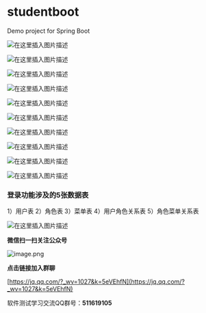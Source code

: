 # studentboot
Demo project for Spring Boot

![在这里插入图片描述](https://img-blog.csdnimg.cn/20191222225849228.png?x-oss-process=image/watermark,type_ZmFuZ3poZW5naGVpdGk,shadow_10,text_aHR0cHM6Ly9ibG9nLmNzZG4ubmV0L3FxXzM3MjUxODk3,size_16,color_FFFFFF,t_70)

![在这里插入图片描述](https://img-blog.csdnimg.cn/20191227225704687.png?x-oss-process=image/watermark,type_ZmFuZ3poZW5naGVpdGk,shadow_10,text_aHR0cHM6Ly9ibG9nLmNzZG4ubmV0L3FxXzM3MjUxODk3,size_16,color_FFFFFF,t_70)

![在这里插入图片描述](https://img-blog.csdnimg.cn/20200104001405734.png?x-oss-process=image/watermark,type_ZmFuZ3poZW5naGVpdGk,shadow_10,text_aHR0cHM6Ly9ibG9nLmNzZG4ubmV0L3FxXzM3MjUxODk3,size_16,color_FFFFFF,t_70)

![在这里插入图片描述](https://img-blog.csdnimg.cn/20200105222733749.png?x-oss-process=image/watermark,type_ZmFuZ3poZW5naGVpdGk,shadow_10,text_aHR0cHM6Ly9ibG9nLmNzZG4ubmV0L3FxXzM3MjUxODk3,size_16,color_FFFFFF,t_70)

![在这里插入图片描述](https://img-blog.csdnimg.cn/20191225235421860.png?x-oss-process=image/watermark,type_ZmFuZ3poZW5naGVpdGk,shadow_10,text_aHR0cHM6Ly9ibG9nLmNzZG4ubmV0L3FxXzM3MjUxODk3,size_16,color_FFFFFF,t_70)

![在这里插入图片描述](https://img-blog.csdnimg.cn/20200112115616236.png?x-oss-process=image/watermark,type_ZmFuZ3poZW5naGVpdGk,shadow_10,text_aHR0cHM6Ly9ibG9nLmNzZG4ubmV0L3FxXzM3MjUxODk3,size_16,color_FFFFFF,t_70)

![在这里插入图片描述](https://img-blog.csdnimg.cn/20200112222543740.png?x-oss-process=image/watermark,type_ZmFuZ3poZW5naGVpdGk,shadow_10,text_aHR0cHM6Ly9ibG9nLmNzZG4ubmV0L3FxXzM3MjUxODk3,size_16,color_FFFFFF,t_70)

![在这里插入图片描述](https://img-blog.csdnimg.cn/20200112224817764.png?x-oss-process=image/watermark,type_ZmFuZ3poZW5naGVpdGk,shadow_10,text_aHR0cHM6Ly9ibG9nLmNzZG4ubmV0L3FxXzM3MjUxODk3,size_16,color_FFFFFF,t_70)

![在这里插入图片描述](https://img-blog.csdnimg.cn/20200112233603848.png?x-oss-process=image/watermark,type_ZmFuZ3poZW5naGVpdGk,shadow_10,text_aHR0cHM6Ly9ibG9nLmNzZG4ubmV0L3FxXzM3MjUxODk3,size_16,color_FFFFFF,t_70)

![在这里插入图片描述](https://img-blog.csdnimg.cn/20200112233934296.png?x-oss-process=image/watermark,type_ZmFuZ3poZW5naGVpdGk,shadow_10,text_aHR0cHM6Ly9ibG9nLmNzZG4ubmV0L3FxXzM3MjUxODk3,size_16,color_FFFFFF,t_70)

### 登录功能涉及的5张数据表
1）用户表
2）角色表
3）菜单表
4）用户角色关系表
5）角色菜单关系表

![在这里插入图片描述](https://img-blog.csdnimg.cn/20191222234054634.png?x-oss-process=image/watermark,type_ZmFuZ3poZW5naGVpdGk,shadow_10,text_aHR0cHM6Ly9ibG9nLmNzZG4ubmV0L3FxXzM3MjUxODk3,size_16,color_FFFFFF,t_70)

**微信扫一扫关注公众号**

![image.png](https://imgconvert.csdnimg.cn/aHR0cHM6Ly91cGxvYWQtaW1hZ2VzLmppYW5zaHUuaW8vdXBsb2FkX2ltYWdlcy8xMDAyNzkwMC0yMzM2ODlhNjQ1YTM2YTEyLnBuZw?x-oss-process=image/format,png#pic_center)

**点击链接加入群聊**

[https://jq.qq.com/?_wv=1027&k=5eVEhfN](https://jq.qq.com/?_wv=1027&k=5eVEhfN)

软件测试学习交流QQ群号：**511619105**
